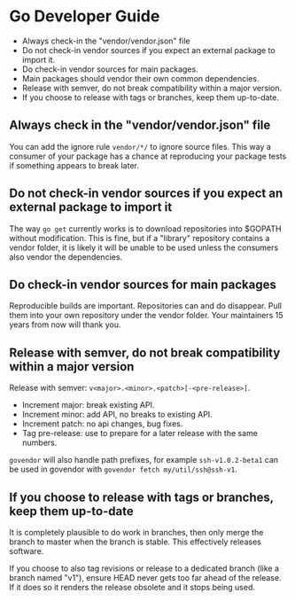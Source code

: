 # Go Developer Guide

 * Always check-in the "vendor/vendor.json" file
 * Do not check-in vendor sources if you expect an external package to import it.
 * Do check-in vendor sources for main packages.
 * Main packages should vendor their own common dependencies.
 * Release with semver, do not break compatibility within a major version.
 * If you choose to release with tags or branches, keep them up-to-date.

## Always check in the "vendor/vendor.json" file

You can add the ignore rule `vendor/*/` to ignore source files.
This way a consumer of your package has a chance at reproducing your package tests
if something appears to break later.


## Do not check-in vendor sources if you expect an external package to import it

The way `go get` currently works is to download repositories into $GOPATH without
modification. This is fine, but if a "library" repository contains a vendor folder,
it is likely it will be unable to be used unless the consumers also vendor
the dependencies.

## Do check-in vendor sources for main packages

Reproducible builds are important. Repositories can and do disappear.
Pull them into your own repository under the vendor folder. Your
maintainers 15 years from now will thank you.

## Release with semver, do not break compatibility within a major version

Release with semver: `v<major>.<minor>.<patch>[-<pre-release>]`.

 * Increment major: break existing API.
 * Increment minor: add API, no breaks to existing API.
 * Increment patch: no api changes, bug fixes.
 * Tag pre-release: use to prepare for a later release with the same numbers.

`govendor` will also handle path prefixes, for example `ssh-v1.0.2-beta1`
can be used in govendor with `govendor fetch my/util/ssh@ssh-v1`.


## If you choose to release with tags or branches, keep them up-to-date

It is completely plausible to do work in branches, then only merge the branch
to master when the branch is stable. This effectively releases software.

If you choose to also tag revisions or release to a dedicated branch (like a
branch named "v1"), ensure HEAD never gets too far ahead of the release.
If it does so it renders the release obsolete and it stops being used.

